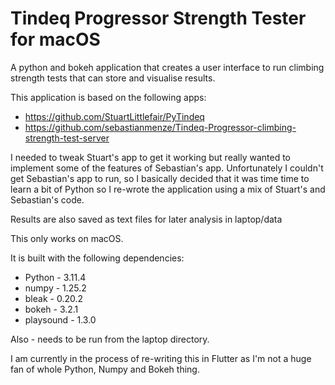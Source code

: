 # Tindeq Progressor Strength Tester for macOS

A python and bokeh application that creates a user interface to run climbing strength tests that can store and visualise results.

This application is based on the following apps:

- https://github.com/StuartLittlefair/PyTindeq
- https://github.com/sebastianmenze/Tindeq-Progressor-climbing-strength-test-server

 I needed to tweak Stuart's app to get it working but really wanted to implement some of the features of Sebastian's app. Unfortunately I couldn't get Sebastian's app to run, so I basically decided that it was time time to learn a bit of Python so I re-wrote the application using a mix of Stuart's and Sebastian's code.

 Results are also saved as text files for later analysis in laptop/data
 
 This only works on macOS. 
 
 It is built with the following dependencies:
- Python - 3.11.4
- numpy - 1.25.2
- bleak - 0.20.2
- bokeh - 3.2.1
- playsound - 1.3.0

Also - needs to be run from the laptop directory.
  
I am currently in the process of re-writing this in Flutter as I'm not a huge fan of whole Python, Numpy and Bokeh thing. 